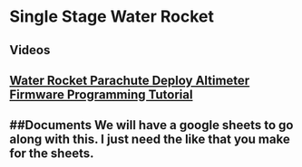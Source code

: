 # Single Stage Water Rocket

## Videos
[Water Rocket Parachute Deploy Altimeter Firmware Programming Tutorial](https://www.youtube.com/watch?v=OrcEw346bdA)
--

##Documents 
We will have a google sheets to go along with this. I just need the like that you make for the sheets. 
--
